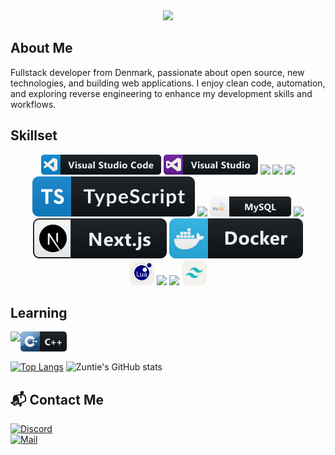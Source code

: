<div align="center">
<img src="https://i.imgur.com/fkY07p1.png"/>
</div>

## About Me
Fullstack developer from Denmark, passionate about open source, new technologies, and building web applications. I enjoy clean code, automation, and exploring reverse engineering to enhance my development skills and workflows.


## Skillset
<p align="center">
<img src="https://github.com/MikeCodesDotNET/ColoredBadges/blob/master/png/dev/tools/visualstudio_code.png"/>
<img src="https://raw.githubusercontent.com/MikeCodesDotNET/ColoredBadges/refs/heads/master/png/dev/tools/visualstudio.png"/>
<img src="https://github.com/MikeCodesDotNET/ColoredBadges/blob/master/png/dev/languages/html.png"/>
<img src="https://github.com/MikeCodesDotNET/ColoredBadges/blob/master/png/dev/languages/css3.png"/>
<img src="https://github.com/MikeCodesDotNET/ColoredBadges/blob/master/png/dev/languages/js.png"/>
<img src="https://raw.githubusercontent.com/MikeCodesDotNET/ColoredBadges/6a3a3a3a8b90ae125ea85fc477ddf60b0769b366/svg/dev/languages/ts.svg"/>
<img src="https://github.com/MikeCodesDotNET/ColoredBadges/blob/master/png/dev/frameworks/nodejs.png"/>
<img src="https://raw.githubusercontent.com/MikeCodesDotNET/ColoredBadges/5bffd4d642c18efdc535293f81fb8452d8f2445e/png/dev/languages/mysql.png"/>
<img src="https://github.com/MikeCodesDotNET/ColoredBadges/blob/master/png/dev/frameworks/react.png"/>
<img src="https://raw.githubusercontent.com/MikeCodesDotNET/ColoredBadges/4a47ef79011ece63d4fca241d4c9f47fe2ba3b0b/svg/dev/frameworks/next.svg"/>
<img src="https://github.com/MikeCodesDotNET/ColoredBadges/blob/4a38660afb7be89a6032218589b4454a1285c7f8/svg/dev/tools/docker.svg?plain=1"/>
<br>
<img width="40px" src="https://github.com/tandpfun/skill-icons/blob/main/icons/Lua-Light.svg"/>
<img width="40px" src="https://i.imgur.com/kckeEq4.png"/>
<img width="40px" src="https://preactjs.com/branding/symbol.svg"/>
<img width="40px" src="https://github.com/tandpfun/skill-icons/blob/65dea6c4eaca7da319e552c09f4cf5a9a8dab2c8/icons/TailwindCSS-Light.svg?plain=1"/>
</p>


## Learning
<img align="left" src="https://raw.githubusercontent.com/MikeCodesDotNET/ColoredBadges/refs/heads/master/png/dev/languages/rust.png"/>
<img align="left" src="https://raw.githubusercontent.com/MikeCodesDotNET/ColoredBadges/01f2d70cc5f1936e0dcc5e566fa59eb7a95cd870/png/dev/languages/cpp.png"/>

<br>
<br>

[![Top Langs](https://github-readme-stats.vercel.app/api/top-langs/?username=zuntie&theme=react&layout=compact)](https://github.com/anuraghazra/github-readme-stats)
![Zuntie's GitHub stats](https://github-readme-stats.vercel.app/api?username=zuntie&theme=react&show_icons=true)

## 📬 Contact Me
[![Discord](https://img.shields.io/badge/Discord-7289DA?style=for-the-badge&logo=discord&logoColor=white)](https://discord.com/users/392318898046894090)
<br>
[![Mail](https://img.shields.io/badge/Gmail-D14836?style=for-the-badge&logo=gmail&logoColor=white)](mailto:root@zuntie.dev)
